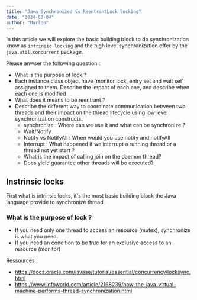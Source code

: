 ```yaml
---
title: "Java Synchronized vs ReentrantLock locking"
date: "2024-08-04"
author: "Marlon"
---
```


In this article we will explore the basic building block to do synchronization know as `intrinsic locking` and the high level synchronization
offer by the `java.util.concurrent` package. 

Please anwser the following question : 
- What is the purpose of lock ?
- Each instance class object have 'monitor lock, entry set and wait set' assigned to them. Describe the impact of each one, and describe when each one is modified
- What does it means to be reentrant ? 
- Describe the different way to coordinate communication between two threads and their impact on the thread lifecycle using low level synchronization constructs.
  - synchronize : Where can we use it and what can be synchronize ?
  - Wait/Notify
  - Notify vs NotifyAll : When would you use notify and notifyAll
  - Interrupt : What happened if we interrupt a running thread or a thread not yet start ?
  - What is the impact of calling join on the daemon thread? 
  - Does yield guarantee other threads will be executed? 

## Instrinsic locks

First what is intrinsic locks, it's the most basic building block the Java language provide to synchronize thread.

### What is the purpose of lock ?

- If you need only one thread to access an resource (mutex), synchronize is what you need.
- If you need an condition to be true for an exclusive access to an resource (monitor)


Ressources : 
- https://docs.oracle.com/javase/tutorial/essential/concurrency/locksync.html
- https://www.infoworld.com/article/2168239/how-the-java-virtual-machine-performs-thread-synchronization.html
